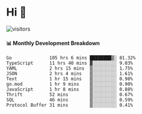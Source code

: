 # Hi 👋
 
![visitors](https://visitor-badge.glitch.me/badge?page_id=sorcererxw.sorcererx)

#### 📊 Monthly Development Breakdown

<!--START_SECTION:waka-->
```text
Go              105 hrs 6 mins ████████▒░ 81.32%
TypeScript      11 hrs 40 mins ▓░░░░░░░░░ 9.03%
YAML            2 hrs 15 mins  ▒░░░░░░░░░ 1.75%
JSON            2 hrs 4 mins   ▒░░░░░░░░░ 1.61%
Text            1 hr 15 mins   ▒░░░░░░░░░ 0.98%
go.mod          1 hr 9 mins    ▒░░░░░░░░░ 0.90%
JavaScript      1 hr 8 mins    ▒░░░░░░░░░ 0.88%
Thrift          52 mins        ▒░░░░░░░░░ 0.67%
SQL             46 mins        ▒░░░░░░░░░ 0.59%
Protocol Buffer 31 mins        ▒░░░░░░░░░ 0.41%
```
<!--END_SECTION:waka-->
